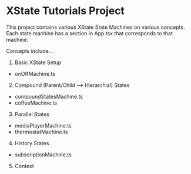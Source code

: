 # XState Tutorials Project

This project contains various XState State Machines on various concepts. Each 
state machine has a section in App.tsx that corresponds to that machine.

Concepts include...
1) Basic XState Setup
* onOffMachine.ts
2) Compound (Parent/Child --> Hierarchial) States
* compoundStatesMachine.ts
* coffeeMachine.ts
3) Parallel States
* mediaPlayerMachine.ts
* thermostatMachine.ts
4) History States
* subscriptionMachine.ts
5) Context
